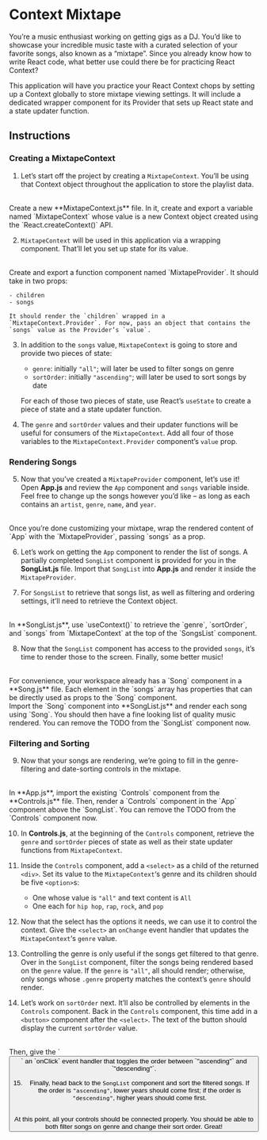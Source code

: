 # Context Mixtape

You’re a music enthusiast working on getting gigs as a DJ. You’d like to showcase your incredible music taste with a curated selection of your favorite songs, also known as a “mixtape”. Since you already know how to write React code, what better use could there be for practicing React Context?

This application will have you practice your React Context chops by setting up a Context globally to store mixtape viewing settings. It will include a dedicated wrapper component for its Provider that sets up React state and a state updater function.

## Instructions

### Creating a MixtapeContext

1. Let’s start off the project by creating a `MixtapeContext`. You’ll be using that Context object throughout the application to store the playlist data.
<br>
Create a new **MixtapeContext.js** file. In it, create and export a variable named `MixtapeContext` whose value is a new Context object created using the `React.createContext()` API.

2. `MixtapeContext` will be used in this application via a wrapping component. That’ll let you set up state for its value.
<br>
Create and export a function component named `MixtapeProvider`. It should take in two props:

    - children
    - songs

    It should render the `children` wrapped in a `MixtapeContext.Provider`. For now, pass an object that contains the `songs` value as the Provider’s `value`.

3. In addition to the `songs` value, `MixtapeContext` is going to store and provide two pieces of state:

    - `genre`: initially `"all"`; will later be used to filter songs on genre
    - `sortOrder`: initially `"ascending"`; will later be used to sort songs by date

    For each of those two pieces of state, use React’s `useState` to create a piece of state and a state updater function.

4. The `genre` and `sortOrder` values and their updater functions will be useful for consumers of the `MixtapeContext`. Add all four of those variables to the `MixtapeContext.Provider` component’s `value` prop.

### Rendering Songs

5. Now that you’ve created a `MixtapeProvider` component, let’s use it! Open **App.js** and review the `App` component and `songs` variable inside. Feel free to change up the songs however you’d like – as long as each contains an `artist`, `genre`, `name`, and `year`.
<br>
Once you’re done customizing your mixtape, wrap the rendered content of `App` with the `MixtapeProvider`, passing `songs` as a prop.

6. Let’s work on getting the `App` component to render the list of songs. A partially completed `SongList` component is provided for you in the **SongList.js** file. Import that `SongList` into **App.js** and render it inside the `MixtapeProvider`.

7. For `SongsList` to retrieve that songs list, as well as filtering and ordering settings, it’ll need to retrieve the Context object.
<br>
In **SongList.js**, use `useContext()` to retrieve the `genre`, `sortOrder`, and `songs` from `MixtapeContext` at the top of the `SongsList` component.

8. Now that the `SongList` component has access to the provided `songs`, it’s time to render those to the screen. Finally, some better music!
<br>
For convenience, your workspace already has a `Song` component in a **Song.js** file. Each element in the `songs` array has properties that can be directly used as props to the `Song` component.
<br>
Import the `Song` component into **SongList.js** and render each song using `Song`. You should then have a fine looking list of quality music rendered. You can remove the TODO from the `SongList` component now.

### Filtering and Sorting

9. Now that your songs are rendering, we’re going to fill in the genre-filtering and date-sorting controls in the mixtape.
<br>
In **App.js**, import the existing `Controls` component from the **Controls.js** file. Then, render a `Controls` component in the `App` component above the `SongList`. You can remove the TODO from the `Controls` component now.

10. In **Controls.js**, at the beginning of the `Controls` component, retrieve the `genre` and `sortOrder` pieces of state as well as their state updater functions from `MixtapeContext`.

11. Inside the `Controls` component, add a `<select>` as a child of the returned `<div>`. Set its value to the `MixtapeContext`‘s genre and its children should be five `<option>`s:

    - One whose value is `"all"` and text content is `All`
    - One each for `hip hop`, `rap`, `rock`, and `pop`

12. Now that the select has the options it needs, we can use it to control the context. Give the `<select>` an `onChange` event handler that updates the `MixtapeContext`‘s `genre` value.

13. Controlling the genre is only useful if the songs get filtered to that genre. Over in the `SongList` component, filter the songs being rendered based on the `genre` value. If the `genre` is `"all"`, all should render; otherwise, only songs whose `.genre` property matches the context’s `genre` should render.

14. Let’s work on `sortOrder` next. It’ll also be controlled by elements in the `Controls` component. Back in the `Controls` component, this time add in a `<button>` component after the `<select>`. The text of the button should display the current `sortOrder` value.
<br>
Then, give the `<button>` an `onClick` event handler that toggles the order between `"ascending"` and `"descending"`.

15. Finally, head back to the `SongList` component and sort the filtered songs. If the order is `"ascending"`, lower years should come first; if the order is `"descending"`, higher years should come first.
<br>
At this point, all your controls should be connected properly. You should be able to both filter songs on genre and change their sort order. Great!